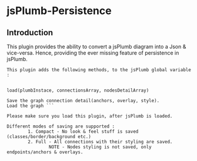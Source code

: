 jsPlumb-Persistence
===================


Introduction
--------------

This plugin provides the ability to convert a jsPlumb diagram into a Json &amp; vice-versa.
Hence, providing the ever missing feature of persistence in jsPlumb.



```This plugin adds the following methods, to the jsPlumb global variable :```

```save(plumbInstance)

load(plumbInstace, connectionsArray, nodesDetailArray)

Save the graph connection detail(anchors, overlay, style).
Load the graph ```

Please make sure you load this plugin, after jsPlumb is loaded.

Different modes of saving are supported :
        1. Compact - No look & feel stuff is saved (classes/border/background etc.)
        2. Full - All connections with their styling are saved. 
                NOTE - Nodes styling is not saved, only endpoints/anchors & overlays.
